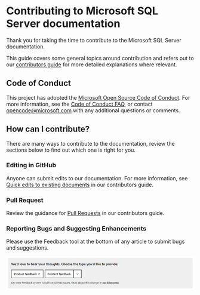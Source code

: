 # Contributing to Microsoft SQL Server documentation

Thank you for taking the time to contribute to the Microsoft SQL Server documentation.

This guide covers some general topics around contribution and refers out to our [contributors guide](https://learn.microsoft.com/contribute) for more detailed explanations where relevant.

## Code of Conduct

This project has adopted the [Microsoft Open Source Code of Conduct](https://opensource.microsoft.com/codeofconduct/).
For more information, see the [Code of Conduct FAQ](https://opensource.microsoft.com/codeofconduct/faq/), or contact [opencode@microsoft.com](mailto:opencode@microsoft.com) with any additional questions or comments.

## How can I contribute?

There are many ways to contribute to the documentation, review the sections below to find out which one is right for you.

### Editing in GitHub

Anyone can submit edits to our documentation. For more information, see [Quick edits to existing documents](https://learn.microsoft.com/contribute/#quick-edits-to-existing-documents) in our contributors guide.

### Pull Request

Review the guidance for [Pull Requests](https://learn.microsoft.com/contribute/how-to-write-workflows-major#pull-request-processing) in our contributors guide.

### Reporting Bugs and Suggesting Enhancements

Please use the Feedback tool at the bottom of any article to submit bugs and suggestions.

![Feedback Tool](media/feedback-tool.png)
